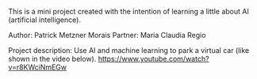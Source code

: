 This is a mini project created with the intention of learning a little about AI (artificial intelligence).


Author: Patrick Metzner Morais
Partner: Maria Claudia Regio


Project description:
Use AI and machine learning to park a virtual car (like shown in the video below).
https://www.youtube.com/watch?v=r8KWciNmEGw


